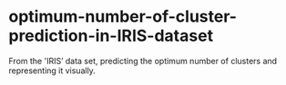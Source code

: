 # optimum-number-of-cluster-prediction-in-IRIS-dataset
From the 'IRIS’ data set, predicting the optimum number of clusters and representing it visually.
